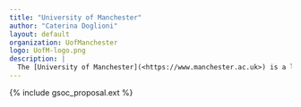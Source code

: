 ```yaml
---
title: "University of Manchester"
author: "Caterina Doglioni"
layout: default
organization: UofManchester
logo: UofM-logo.png
description: |
  The [University of Manchester](<https://www.manchester.ac.uk>) is a leading UK research university. We have a large [particle physics group](<https://www.hep.manchester.ac.uk>) with contributions to LHC experiments, dark matter, flavour, neutrino and muon experiments. We also carry out research into new detector technologies and new data acquisition strategies for future experiments. We are also involved in distributed computing for LHC experiments, hosting one of the largest and most successful Tier-2 distributed computing centres in the UK.
---
```


{% include gsoc_proposal.ext %}
